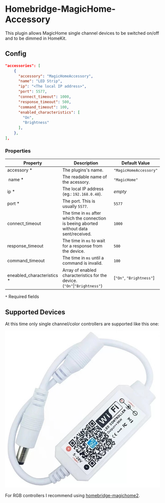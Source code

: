 # Homebridge-MagicHome-Accessory

This plugin allows MagicHome single channel devices to be switched on/off and to be dimmed in HomeKit.

## Config

```json
"accessories": [
    {
      "accessory": "MagicHomeAccessory",
      "name": "LED Strip",
      "ip": "<The local IP address>",
      "port": 5577,
      "connect_timeout": 1000,
      "response_timeout": 500,
      "command_timeout": 100,
      "enabled_characteristics": [
        "On",
        "Brightness"
      ],
    },
],
```

### Properties

| Property                   | Description                                                                               | Default Value            |
| -------------------------- | ----------------------------------------------------------------------------------------- | ------------------------ |
| accessory *                | The plugins's name.                                                                       | `"MagicHomeAccessory"`   |
| name *                     | The readable name of the acessory.                                                        | `"MagicHome"`            |
| ip *                       | The local IP address (eg.: `192.168.0.48`).                                               | _empty_                  |
| port *                     | The port. This is usually `5577`.                                                         | `5577`                   |
| connect_timeout            | The time in `ms` after which the connection is beeing aborted without data sent/received. | `1000`                   |
| response_timeout           | The time in `ms` to wait for a response from the device.                                  | `500`                    |
| command_timeout            | The time in `ms` until a command is invalid.                                              | `100`                    |
| eneabled_characteristics * | Array of enabled characteristics for the device. (`"On"`\|`"Brightness"`)                 | [`"On"`, `"Brightness"`] |

 `*` Required fields

## Supported Devices

At this time only single channel/color controllers are supported like this one:

![Single Channel](./.docs/single-channel.jpeg)

For RGB controllers I recommend using [homebridge-magichome2](https://www.npmjs.com/package/homebridge-magichome2).
